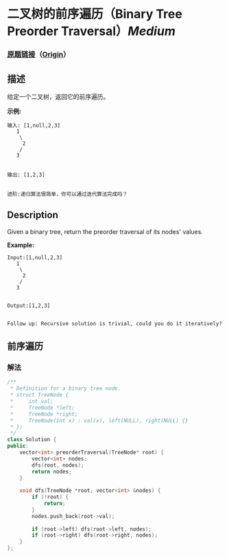 # 二叉树的前序遍历（Binary Tree Preorder Traversal）*Medium*
### [原题链接](https://leetcode-cn.com/problems/binary-tree-preorder-traversal)（[Origin](https://leetcode.com/problems/binary-tree-preorder-traversal)）
## 描述
给定一个二叉树，返回它的前序遍历。

**示例:**
```
输入: [1,null,2,3]  
   1
    \
     2
    /
   3 


输出: [1,2,3]


进阶:递归算法很简单，你可以通过迭代算法完成吗？
```

## Description
Given a binary tree, return the preorder traversal of its nodes&#39; values.

**Example:**
```
Input:[1,null,2,3]
   1
    \
     2
    /
   3


Output:[1,2,3]


Follow up: Recursive solution is trivial, could you do it iteratively?
```


## 前序遍历
### 解法
```c++
/**
 * Definition for a binary tree node.
 * struct TreeNode {
 *     int val;
 *     TreeNode *left;
 *     TreeNode *right;
 *     TreeNode(int x) : val(x), left(NULL), right(NULL) {}
 * };
 */
class Solution {
public:
    vector<int> preorderTraversal(TreeNode* root) {
        vector<int> nodes;
        dfs(root, nodes);
        return nodes;
    }
    
    void dfs(TreeNode *root, vector<int> &nodes) {
        if (!root) {
            return;
        }
        nodes.push_back(root->val);
        
        if (root->left) dfs(root->left, nodes);
        if (root->right) dfs(root->right, nodes);
    }
};
```
